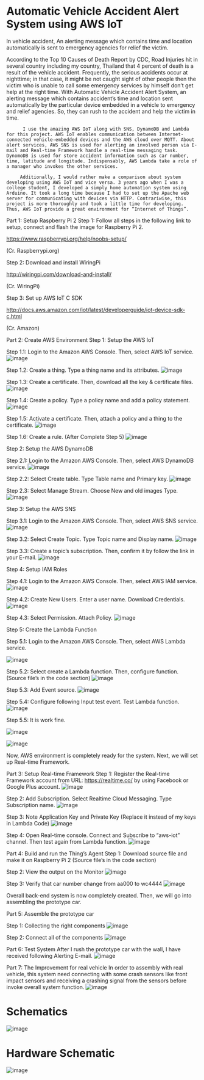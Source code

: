 # Automatic Vehicle Accident Alert System using AWS IoT

In vehicle accident, An alerting message which contains time and location automatically is sent to emergency agencies for relief the victim.

According to the Top 10 Causes of Death Report by CDC, Road Injuries hit in several country including my country, Thailand that 4 percent of death is a result of the vehicle accident. Frequently, the serious accidents occur at nighttime; in that case, it might be not caught sight of other people then the victim who is unable to call some emergency services by himself don’t get help at the right time. With Automatic Vehicle Accident Alert System, an alerting message which contains accident’s time and location sent automatically by the particular device embedded in a vehicle to emergency and relief agencies. So, they can rush to the accident and help the victim in time.

          I use the amazing AWS IoT along with SNS, DynamoDB and Lambda for this project. AWS IoT enables communication between Internet-connected vehicle-embedded devices and the AWS cloud over MQTT. About alert services, AWS SNS is used for alerting an involved person via E-mail and Real-time Framework handle a real-time messaging task. DynomoDB is used for store accident information such as car number, time, latitude and longitude. Indispensably, AWS Lambda take a role of a manager who invokes the other services.

         Additionally, I would rather make a comparison about system developing using AWS IoT and vice versa. 3 years ago when I was a college student, I developed a simply home automation system using Arduino. It took a long time because I had to set up the Apache web server for communicating with devices via HTTP. Contrariwise, this project is more thoroughly and took a little time for developing. Thus, AWS IoT provide a great environment for “Internet of Things”.



Part 1: Setup Raspberry Pi 2
Step 1: Follow all steps in the following link to setup, connect and flash the image for Raspberry Pi 2.

https://www.raspberrypi.org/help/noobs-setup/

(Cr. Raspberrypi.org)

Step 2: Download and install WiringPi

http://wiringpi.com/download-and-install/

(Cr. WiringPi)

Step 3: Set up AWS IoT C SDK

http://docs.aws.amazon.com/iot/latest/developerguide/iot-device-sdk-c.html

(Cr. Amazon)



Part 2: Create AWS Environment
Step 1: Setup the AWS IoT

Step 1.1: Login to the Amazon AWS Console. Then, select AWS IoT service.
![image](https://user-images.githubusercontent.com/31132150/145937152-74a03dca-3549-4ab2-a612-1f208c4723de.png)

Step 1.2: Create a thing. Type a thing name and its attributes.
![image](https://user-images.githubusercontent.com/31132150/145937207-971dd031-4977-492d-8682-5199e8e93692.png)

Step 1.3: Create a certificate. Then, download all the key & certificate files.
![image](https://user-images.githubusercontent.com/31132150/145937217-0aa76e94-3fd2-424e-9a52-eceb09eeb8a6.png)

Step 1.4: Create a policy. Type a policy name and add a policy statement.
![image](https://user-images.githubusercontent.com/31132150/145937226-261c65fb-6a5c-4df1-829b-f64fb1df71cb.png)

Step 1.5: Activate a certificate. Then, attach a policy and a thing to the certificate.
![image](https://user-images.githubusercontent.com/31132150/145937234-f7df3bc8-006e-4230-9325-b9c142335d7d.png)

Step 1.6: Create a rule. (After Complete Step 5)
![image](https://user-images.githubusercontent.com/31132150/145937240-d74f1557-ce24-44cd-830a-865d399646ac.png)


Step 2: Setup the AWS DynamoDB

Step 2.1: Login to the Amazon AWS Console. Then, select AWS DynamoDB service.
![image](https://user-images.githubusercontent.com/31132150/145937250-662d6ed0-47e3-4f68-b97d-ce0a9e84f734.png)

Step 2.2: Select Create table. Type Table name and Primary key.
![image](https://user-images.githubusercontent.com/31132150/145937261-c195cc48-4bf9-422a-adc0-98f18170e8cb.png)

Step 2.3: Select Manage Stream. Choose New and old images Type.
![image](https://user-images.githubusercontent.com/31132150/145937273-622c2929-baad-4a39-beb5-43ad2d18425d.png)

Step 3: Setup the AWS SNS

Step 3.1: Login to the Amazon AWS Console. Then, select AWS SNS service.
![image](https://user-images.githubusercontent.com/31132150/145937290-9faa887d-2f76-43ff-beea-0598fb844a23.png)

Step 3.2: Select Create Topic. Type Topic name and Display name.
![image](https://user-images.githubusercontent.com/31132150/145937301-81cb62ae-94c4-4991-9736-2f4c48d26bfe.png)

Step 3.3: Create a topic’s subscription. Then, confirm it by follow the link in your E-mail.
![image](https://user-images.githubusercontent.com/31132150/145937322-f5cc097a-7985-47f5-ae86-79326a871ebb.png)

Step 4: Setup IAM Roles

Step 4.1: Login to the Amazon AWS Console. Then, select AWS IAM service.
![image](https://user-images.githubusercontent.com/31132150/145937377-c7b6f96c-e6f2-4dd5-a81b-cef226aea6da.png)

Step 4.2: Create New Users. Enter a user name. Download Credentials.
![image](https://user-images.githubusercontent.com/31132150/145937402-a6e2c421-7072-47f2-bad5-f4e361abe77c.png)

Step 4.3: Select Permission. Attach Policy.
![image](https://user-images.githubusercontent.com/31132150/145937428-df723818-f815-43c3-94fa-6caeed129645.png)

Step 5: Create the Lambda Function

Step 5.1: Login to the Amazon AWS Console. Then, select AWS Lambda service.

![image](https://user-images.githubusercontent.com/31132150/145937446-bb47c766-9b9d-45fc-8919-257a7c2b9ef3.png)

Step 5.2: Select create a Lambda function. Then, configure function. (Source file’s in the code section)
![image](https://user-images.githubusercontent.com/31132150/145937457-b47394c6-e182-489a-b345-bfdc7016e819.png)

Step 5.3: Add Event source.
![image](https://user-images.githubusercontent.com/31132150/145937480-59efd055-457c-4b39-aa24-488e640e33ad.png)

Step 5.4: Configure following Input test event. Test Lambda function.
![image](https://user-images.githubusercontent.com/31132150/145937492-96c942c1-4ab5-4732-86fa-417c34d168f4.png)

Step 5.5: It is work fine.

![image](https://user-images.githubusercontent.com/31132150/145937516-586323a8-998c-42c6-9415-f51f28d7f1a1.png)

![image](https://user-images.githubusercontent.com/31132150/145937523-cac2904f-3cba-4435-9674-324c18c43073.png)

Now, AWS environment is completely ready for the system. Next, we will set up Real-time Framework.

Part 3: Setup Real-time Framework
Step 1: Register the Real-time Framework account from URL: https://realtime.co/ by using Facebook or Google Plus account.
![image](https://user-images.githubusercontent.com/31132150/145937618-018c198f-4314-4a6a-a353-fa1dbbc2ed17.png)

Step 2: Add Subscription. Select Realtime Cloud Messaging. Type Subscription name.
![image](https://user-images.githubusercontent.com/31132150/145937635-5876da26-4164-4764-9484-48e881fc31fd.png)

Step 3: Note Application Key and Private Key (Replace it instead of my keys in Lambda Code)
![image](https://user-images.githubusercontent.com/31132150/145937654-21f0e4fc-5055-4565-b0e2-e0910651b801.png)

Step 4: Open Real-time console. Connect and Subscribe to “aws-iot” channel. Then test again from Lambda function.
![image](https://user-images.githubusercontent.com/31132150/145937675-0e79df8f-94c1-47a4-a363-7724c2acae82.png)

Part 4: Build and run the Thing’s Agent
Step 1: Download source file and make it on Raspberry Pi 2 (Source file’s in the code section)

Step 2: View the output on the Monitor
![image](https://user-images.githubusercontent.com/31132150/145937693-b7fd095e-12b9-4932-9473-f4ef56ebd43a.png)

Step 3: Verify that car number change from aa000 to wc4444
![image](https://user-images.githubusercontent.com/31132150/145937706-8c429f83-804c-446e-8d70-5d70185d7399.png)

  Overall back-end system is now completely created. Then, we will go into assembling the prototype car.
  
  
  Part 5: Assemble the prototype car

Step 1: Collecting the right components
![image](https://user-images.githubusercontent.com/31132150/145937803-486c88d4-445a-4e18-9e16-60c358de0751.png)

Step 2: Connect all of the components
![image](https://user-images.githubusercontent.com/31132150/145937809-3831c4e8-142a-4e75-a873-b3922b452477.png)

Part 6: Test System
After I rush the prototype car with the wall, I have received following Alerting E-mail.
![image](https://user-images.githubusercontent.com/31132150/145937834-e6ccd808-e772-4549-9c8f-b89b270aee9d.png)

Part 7: The Improvement for real vehicle
          In order to assembly with real vehicle, this system need connecting with some crash sensors like front impact sensors and receiving a crashing signal from the sensors before invoke overall system function.
          ![image](https://user-images.githubusercontent.com/31132150/145937847-011d8501-fb1e-4a54-9125-5d52ddd4f733.png)


# Schematics
![image](https://user-images.githubusercontent.com/31132150/145937887-b9b7a43d-9114-4ab8-a3e2-0e84d49d9ed5.png)

# Hardware Schematic
![image](https://user-images.githubusercontent.com/31132150/145937905-a267d735-15e0-4611-a9cd-a3debaaa82cc.png)

